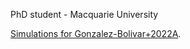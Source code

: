 PhD student - Macquarie University


[Simulations for Gonzalez-Bolivar+2022A](./2msun-tp-agb.html).

